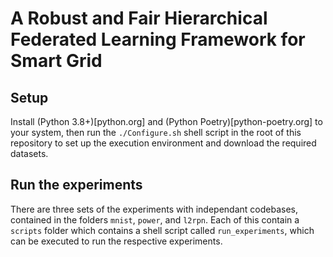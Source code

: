 # A Robust and Fair Hierarchical Federated Learning Framework for Smart Grid

## Setup

Install (Python 3.8+)[python.org] and (Python Poetry)[python-poetry.org] to your system, then run the `./Configure.sh` shell script in the root of this repository
to set up the execution environment and download the required datasets.

## Run the experiments

There are three sets of the experiments with independant codebases, contained in the folders `mnist`, `power`, and `l2rpn`. Each of this contain a `scripts` folder
which contains a shell script called `run_experiments`, which can be executed to run the respective experiments.

